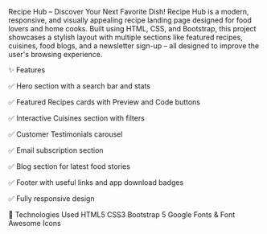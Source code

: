 Recipe Hub – Discover Your Next Favorite Dish!
Recipe Hub is a modern, responsive, and visually appealing recipe landing page designed for food lovers and home cooks. Built using HTML, CSS, and Bootstrap, this project showcases a stylish layout with multiple sections like featured recipes, cuisines, food blogs, and a newsletter sign-up – all designed to improve the user's browsing experience.

✨ Features

✅ Hero section with a search bar and stats

✅ Featured Recipes cards with Preview and Code buttons

✅ Interactive Cuisines section with filters

✅ Customer Testimonials carousel

✅ Email subscription section

✅ Blog section for latest food stories

✅ Footer with useful links and app download badges

✅ Fully responsive design

🔧 Technologies Used
HTML5
CSS3
Bootstrap 5
Google Fonts & Font Awesome Icons

